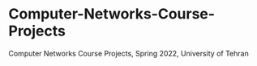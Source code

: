 # Computer-Networks-Course-Projects
Computer Networks Course Projects, Spring 2022, University of Tehran 
